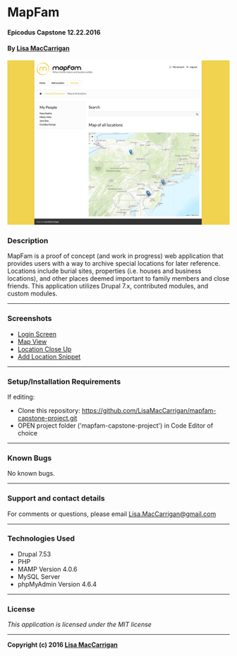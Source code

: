 # **MapFam**

#### Epicodus Capstone 12.22.2016

#### By [Lisa MacCarrigan](https://github.com/lisamaccarrigan)

![screenshot of project main page](sites/all/themes/insha/img/web-app.png)

### **Description**

MapFam is a proof of concept (and work in progress) web application that provides users with a way to archive special locations for later reference. Locations include burial sites, properties (i.e. houses and business locations), and other places deemed important to family members and close friends. This application utilizes Drupal 7.x, contributed modules, and custom modules.

----
### **Screenshots**

* [Login Screen](sites/all/themes/insha/img/login.png) 
* [Map View](sites/all/themes/insha/img/map.png) 
* [Location Close Up](sites/all/themes/insha/img/burialsite.png) 
* [Add Location Snippet](sites/all/themes/insha/img/addlocationsnippet.png) 

----
### **Setup/Installation Requirements**

If editing:
* Clone this repository: https://github.com/LisaMacCarrigan/mapfam-capstone-project.git
* OPEN project folder ('mapfam-capstone-project') in Code Editor of choice

----

### **Known Bugs**

No known bugs.

----
### **Support and contact details**

For comments or questions, please email Lisa.MacCarrigan@gmail.com

----
### **Technologies Used**

* Drupal 7.53
* PHP
* MAMP Version 4.0.6
* MySQL Server
* phpMyAdmin Version 4.6.4

----
### **License**

*This application is licensed under the MIT license*

----
**Copyright (c) 2016 [Lisa MacCarrigan](https://github.com/lisamaccarrigan)**
